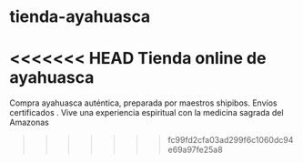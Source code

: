 # tienda-ayahuasca
<<<<<<< HEAD
Tienda online de ayahuasca
=======
Compra ayahuasca auténtica, preparada por maestros shipibos. Envíos certificados . Vive una experiencia espiritual con la medicina sagrada del Amazonas
>>>>>>> fc99fd2cfa03ad299f6c1060dc94e69a97fe25a8
